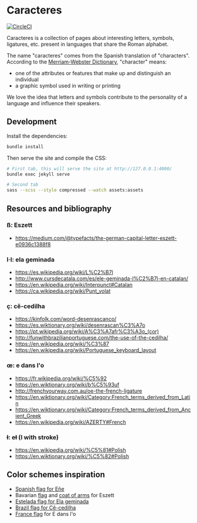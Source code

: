 # Caracteres

[![CircleCI](https://circleci.com/gh/thewarpaint/caracteres/tree/master.svg?style=svg)](https://circleci.com/gh/thewarpaint/caracteres/tree/master)

Caracteres is a collection of pages about interesting letters, symbols, ligatures, 
etc. present in languages that share the Roman alphabet.

The name "caracteres" comes from the Spanish translation of "characters".
According to the 
[Merriam-Webster Dictionary](https://www.merriam-webster.com/dictionary/character), "character" means:

- one of the attributes or features that make up and distinguish an individual
- a graphic symbol used in writing or printing

We love the idea that letters and symbols contribute to the personality of a language
and influence their speakers.


## Development

Install the dependencies:

```sh
bundle install
```

Then serve the site and compile the CSS:

```sh
# First tab, this will serve the site at http://127.0.0.1:4000/
bundle exec jekyll serve

# Second tab
sass --scss --style compressed --watch assets:assets
```


## Resources and bibliography

### ß: Eszett

- https://medium.com/@typefacts/the-german-capital-letter-eszett-e0936c1388f8


### l·l: ela geminada

- https://es.wikipedia.org/wiki/L%C2%B7l
- http://www.cursdecatala.com/es/ele-geminada-l%C2%B7l-en-catalan/
- https://en.wikipedia.org/wiki/Interpunct#Catalan
- https://ca.wikipedia.org/wiki/Punt_volat


### ç: cê-cedilha

- https://kinfolk.com/word-desenrascanco/
- https://es.wiktionary.org/wiki/desenrascan%C3%A7o
- https://pt.wikipedia.org/wiki/A%C3%A7afr%C3%A3o_(cor)
- http://funwithbrazilianportuguese.com/the-use-of-the-cedilha/
- https://en.wikipedia.org/wiki/%C3%87
- https://en.wikipedia.org/wiki/Portuguese_keyboard_layout


### œ: e dans l'o

- https://fr.wikipedia.org/wiki/%C5%92
- https://en.wiktionary.org/wiki/b%C5%93uf
- http://frenchyourway.com.au/oe-the-french-ligature
- https://en.wiktionary.org/wiki/Category:French_terms_derived_from_Latin
- https://en.wiktionary.org/wiki/Category:French_terms_derived_from_Ancient_Greek
- https://en.wikipedia.org/wiki/AZERTY#French


### ɫ: eɫ (l with stroke)

- https://en.wikipedia.org/wiki/%C5%81#Polish
- https://en.wiktionary.org/wiki/%C5%82#Polish


## Color schemes inspiration

- [Spanish flag for Eñe](https://en.wikipedia.org/wiki/Flag_of_Spain)
- Bavarian [flag](https://en.wikipedia.org/wiki/Flag_of_Bavaria) and
    [coat of arms](https://en.wikipedia.org/wiki/Coat_of_arms_of_Bavaria) for Eszett
- [Estelada flag for Ela geminada](https://es.wikipedia.org/wiki/Estelada)
- [Brazil flag for Cê-cedilha](https://en.wikipedia.org/wiki/Flag_of_Brazil)
- [France flag](https://en.wikipedia.org/wiki/Flag_of_France) for E dans l'o
